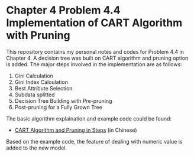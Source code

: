 # Chapter 4 Problem 4.4 Implementation of CART Algorithm with Pruning

This repository contains my personal notes and codes for Problem 4.4 in Chapter 4. A decision tree was built on CART algorithm and pruning option is added.
The major steps involved in the implementation are as follows:

1. Gini Calculation
2. Gini Index Calculation
3. Best Attribute Selection
4. Subdata splitted
5. Decision Tree Building with Pre-pruning
6. Post-pruning for a Fully Grown Tree

The basic algorithm explaination and example code could be found:
- [CART Algorithm and Pruning in Steps](https://blog.csdn.net/HerosOfEarth/article/details/52425952) (in Chinese)

Based on the example code, the feature of dealing with numeric value is added to the new model.

